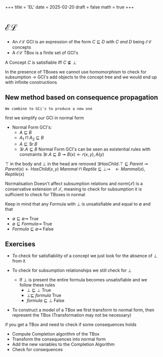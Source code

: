 +++
title = 'EL'
date = 2025-02-20
draft = false
math = true
+++


# $\mathcal{EL}$
- An $\mathcal{EL}$ GCI is an expression of the form $C \sqsubseteq D$ with $C \ and \ D$ being $\mathcal{EL}$ concepts
- A $\mathcal{EL}$ TBox is a finite set of GCI's

A Concept $C$ is satisfiable iff $C \not \sqsubseteq \bot$ 

In the presence of TBoxes we cannot use homomorphism to check for subsumption $\rightarrow$ GCI's add objects to the concept tree and we would end up with infinite constructions

## New method based on consequence propagation
`We combine to GCi's to produce a new one`

first we simplify our GCI in normal form
- Normal Form GCI's:
	- $A \sqsubseteq B$
	- $A_1 \sqcap A_2 \sqsubseteq B$
	- $A \sqsubseteq \exists r.B$
	- $\exists r.A \sqsubseteq B$
Normal Form GCI's can be seen as existential rules with constraints
$\exists r.A \sqsubseteq B \rightsquigarrow B(x) \leftarrow r(x, y), A(y)$ 

$\top$ in the body and $\bot$ in the head are removed
$\exists HasChild.\top \sqsubseteq Parent \rightsquigarrow Parent(x) \leftarrow HasChild(x, y)$ 
$Mammal \sqcap Reptile \sqsubseteq \bot \rightsquigarrow \ \ \  \leftarrow Mammal(x), Reptile(x)$ 

Normalisation Doesn't affect subsumption relations and $norm(\mathcal{T})$ is a conservative extension of $\mathcal{T}$, meaning to check for subsumption it is sufficient to check for TBoxes in normal 


Keep in mind that any Formula with $\bot$ is unsatisfiable and equal to $\emptyset$ and that
- $\emptyset \sqsubseteq \emptyset \rightsquigarrow$ True
- $\emptyset \sqsubseteq Formula \rightsquigarrow$ True
- $Formula \sqsubseteq \emptyset \rightsquigarrow$ False


## Exercises 

- To check for satisfiability of a concept we just look for the absence of $\bot$ from it
- To check for subsumption relationships we still check for $\bot$
	- If $\bot$ is present the entire formula becomes unsatisfiable and we follow these rules
		- $\bot \sqsubseteq \bot$ True
		- $\bot \sqsubseteq \ formula$ True
		- $formula \sqsubseteq \bot$ False

- To construct a model of a TBox we first transform to normal form, then represent the TBox (Transformation may not be necessary)

if you get a TBox and need to check if some consequences holds
- Compute Completion algorithm of the TBox
- Transform the consequences into normal form
- Add the new variables to the Completion Algorithm
- Check for consequences

